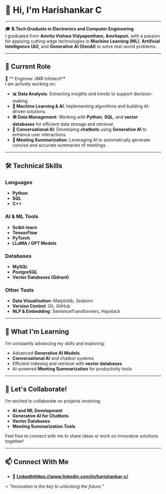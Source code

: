 # 👋 Hi, I'm **Harishankar C**

---

🎓 **B.Tech Graduate in Electronics and Computer Engineering**  
I graduated from **Amrita Vishwa Vidyapeetham, Amritapuri**, with a passion for applying cutting-edge technologies in **Machine Learning (ML)**, **Artificial Intelligence (AI)**, and **Generative AI (GenAI)** to solve real-world problems.

---

## 💼 **Current Role**  

🌟 ** Enginner JMR Infotech**  
I am actively working on:  
- **📊 Data Analysis**: Extracting insights and trends to support decision-making.  
- **🤖 Machine Learning & AI**: Implementing algorithms and building AI-driven solutions.  
- **🛠️ Data Management**: Working with **Python**, **SQL**, and **vector databases** for efficient data storage and retrieval.  
- **💬 Conversational AI**: Developing **chatbots** using **Generative AI** to enhance user interactions.  
- **📝 Meeting Summarization**: Leveraging AI to automatically generate concise and accurate summaries of meetings.  

---

## 🛠️ **Technical Skills**

### **Languages**  
- **Python**  
- **SQL**  
- **C++**
  

### **AI & ML Tools**  
- **Scikit-learn**  
- **TensorFlow**  
- **PyTorch**  
- **LLaMA / GPT Models**

### **Databases**  
- **MySQL**  
- **PostgreSQL**  
- **Vector Databases (Qdrant)**

### **Other Tools**  
- **Data Visualization**: Matplotlib, Seaborn 
- **Version Control**: Git, GitHub  
- **NLP & Embedding**: SentenceTransformers, Haystack  

---

## 🌱 **What I'm Learning**  
I’m constantly advancing my skills and exploring:  
- Advanced **Generative AI Models**  
- **Conversational AI** and chatbot systems  
- Efficient indexing and retrieval with **vector databases**  
- AI-powered **Meeting Summarization** for productivity tools  

---

## 🤝 **Let's Collaborate!**

I’m excited to collaborate on projects involving:  
- **AI and ML Development**  
- **Generative AI for Chatbots**  
- **Vector Databases**  
- **Meeting Summarization Tools**

Feel free to connect with me to share ideas or work on innovative solutions together!  

---

## 📫 **Connect With Me**

 
- 💼 **[LinkedIn](#)https://www.linkedin.com/in/harishankar-c/**

⭐️ _"Innovation is the key to unlocking the future."_  
